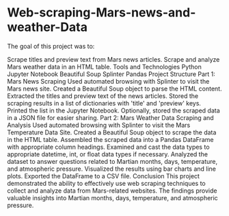 # Web-scraping-Mars-news-and-weather-Data 
The goal of this project was to:

Scrape titles and preview text from Mars news articles.
Scrape and analyze Mars weather data in an HTML table.
Tools and Technologies
Python
Jupyter Notebook
Beautiful Soup
Splinter
Pandas
Project Structure
Part 1: Mars News Scraping
Used automated browsing with Splinter to visit the Mars news site.
Created a Beautiful Soup object to parse the HTML content.
Extracted the titles and preview text of the news articles.
Stored the scraping results in a list of dictionaries with 'title' and 'preview' keys.
Printed the list in the Jupyter Notebook.
Optionally, stored the scraped data in a JSON file for easier sharing.
Part 2: Mars Weather Data Scraping and Analysis
Used automated browsing with Splinter to visit the Mars Temperature Data Site.
Created a Beautiful Soup object to scrape the data in the HTML table.
Assembled the scraped data into a Pandas DataFrame with appropriate column headings.
Examined and cast the data types to appropriate datetime, int, or float data types if necessary.
Analyzed the dataset to answer questions related to Martian months, days, temperature, and atmospheric pressure.
Visualized the results using bar charts and line plots.
Exported the DataFrame to a CSV file.
Conclusion
This project demonstrated the ability to effectively use web scraping techniques to collect and analyze data from Mars-related websites. The findings provide valuable insights into Martian months, days, temperature, and atmospheric pressure.
